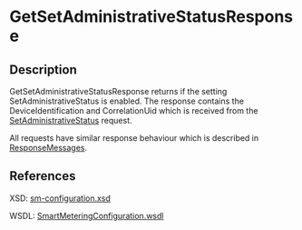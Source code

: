 <!--
SPDX-FileCopyrightText: Contributors to the Documentation project

SPDX-License-Identifier: Apache-2.0
-->

# GetSetAdministrativeStatusResponse

## Description

GetSetAdministrativeStatusResponse returns if the setting SetAdministrativeStatus is enabled. The response contains the DeviceIdentification and CorrelationUid which is received from the [SetAdministrativeStatus](setadministrativestatus.md) request.

All requests have similar response behaviour which is described in [ResponseMessages](../../responsemessages.md).

## References

XSD: [sm-configuration.xsd](https://github.com/OSGP/open-smart-grid-platform/blob/development/osgp/shared/osgp-ws-smartmetering/src/main/resources/schemas/sm-configuration.xsd)

WSDL: [SmartMeteringConfiguration.wsdl](https://github.com/OSGP/open-smart-grid-platform/blob/development/osgp/shared/osgp-ws-smartmetering/src/main/resources/SmartMeteringConfiguration.wsdl)

